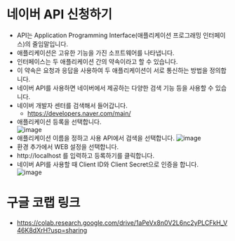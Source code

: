 # 네이버 API 신청하기
* API는 Application Programming Interface(애플리케이션 프로그래밍 인터페이스)의 줄임말입니다.
* 애플리케이션은 고유한 기능을 가진 소프트웨어를 나타냅니다.
* 인터페이스는 두 애플리케이션 간의 약속이라고 할 수 있습니다.
* 이 약속은 요청과 응답을 사용하여 두 애플리케이션이 서로 통신하는 방법을 정의합니다.
* 네이버 API를 사용하면 네이버에서 제공하는 다양한 검색 기능 등을 사용할 수 있습니다.
* 네이버 개발자 센터를 검색해서 들어갑니다.
  * https://developers.naver.com/main/
* 애플리케이션 등록을 선택합니다.   
![image](https://github.com/jerrytohub/python-skill/assets/127598703/133fa004-51a8-45e8-aaea-e27bffdc9892)
* 애플리케이션 이름을 정하고 사용 API에서 검색을 선택합니다.
![image](https://github.com/jerrytohub/python-skill/assets/127598703/e51c3b1c-533c-4b34-b9c3-da6be0c770b1)
* 환경 추가에서 WEB 설정을 선택합니다.
* http://localhost 를 입력하고 등록하기를 클릭합니다.
* 네이버 API를 사용할 때 Client ID와 Client Secret으로 인증을 합니다.   
![image](https://github.com/jerrytohub/python-skill/assets/127598703/f409ca5c-7d94-473b-bfe3-73b8370536fd)

# 구글 코랩 링크
* https://colab.research.google.com/drive/1aPeVx8n0V2L6nc2yPLCFkH_V46K8dXrH?usp=sharing
